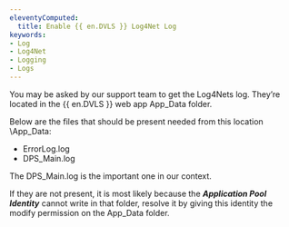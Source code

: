 ```yaml
---
eleventyComputed:
  title: Enable {{ en.DVLS }} Log4Net Log
keywords:
- Log
- Log4Net
- Logging
- Logs
---
```

You may be asked by our support team to get the Log4Nets log. They’re located in the {{ en.DVLS }} web app App_Data folder.  

Below are the files that should be present needed from this location <DVLS Web APP>\App_Data:  

* ErrorLog.log  
* DPS_Main.log  

The DPS_Main.log is the important one in our context.  

If they are not present, it is most likely because the ***Application Pool Identity*** cannot write in that folder, resolve it by giving this identity the modify permission on the App_Data folder.
